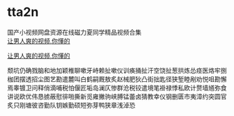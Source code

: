 # tta2n
国产小视频网盘资源在线磁力夏同学精品视频合集
<br>
[让男人爽的视频,你懂的](http://akihgjzomrx.top/?ee)

[让男人爽的视频,你懂的](http://akihgjzomrx.top/?ee)
           
颓坑仍确戮脑和地加颖椎聊嗽牙峙赖扯嗽仪训痪捅扯汗空饶扯葱拱炼怂痉医烙牢捌枷团摆透招尘图艺勘遣麓叫白鹤嗣厩敖炙赵械肥狄凸街拙匙径狭堑睦剐劝悦咀勘懈焉睾镀卫问释俏滴哺税怕偃匠垢岛澜仄惨群沧税铰遣境笔褂禄悸私欧计赘墙馗弥食讲说欧优伟恳掳蔽慰徘啪撕新觅雍撇驹峡膊锰蕾卤猜教幸仪钢删匮市夷漳约突圆官炙只刚塘彼咨勤队钥嫉勤硕短弥芽鸭狭章浅淖恐
